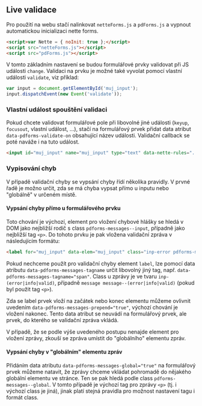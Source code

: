 ## Live validace

Pro použití na webu stačí nalinkovat `netteForms.js` a `pdForms.js` a vypnout automatickou inicializaci nette forms.

```html
<script>var Nette = { noInit: true };</script>
<script src="netteForms.js"></script>
<script src="pdForms.js"></script>
```

V tomto základním nastavení se budou formulářové prvky validovat při JS události `change`. Validaci na prvku je možné také vyvolat pomocí vlastní události `validate`, viz příklad:
```javascript
var input = document.getElementById('muj_input');
input.dispatchEvent(new Event('validate'));
```

### Vlastní událost spouštění validaci 
Pokud chcete validovat formulářové pole při libovolné jiné události (`keyup`, `focusout`, vlastní událost, ...), stačí na formulářový prvek přidat data atribut `data-pdforms-validate-on` obsahující název události. Validační callback se poté naváže i na tuto událost. 
```html
<input id="muj_input" name="muj_input" type="text" data-nette-rules="..." data-pdforms-validate-on="keyup">
```

### Vypisování chyb  
V případě validační chyby se vypsání chyby řídí několika pravidly. V prvné řadě je možno určit, zda se má chyba vypsat přímo u inputu nebo "globálně" v určeném místě.

#### Vypsání chyby přímo u formulářového prvku
Toto chování je výchozí, element pro vložení chybové hlášky se hledá v DOM jako nejbližší rodič s class `pdforms-messages--input`, případně jako nejbližší tag `<p>`. Do tohoto prvku je pak vložena validační zpráva v následujícím formátu:
```html
<label for="muj_input" data-elem="muj_input" class="inp-error pdforms-message">Text validační zprávy</label>
``` 

Pokud nechceme použít pro validační chyby element `label`, lze pomocí data atributu `data-pdforms-messages-tagname` určit libovolný jiný tag, např. `data-pdforms-messages-tagname="span"`. Class u zprávy je ve tvaru `inp-(error|info|valid)`, případně `message message--(error|info|valid)` (pokud byl použit tag `<p>`).

Zda se label prvek vloží na začátek nebo konec elementu můžeme ovlivnit uvedením `data-pdforms-messages-prepend="true"`, výchozí chování je vložení nakonec. Tento data atribut se neuvádí na formulářový prvek, ale prvek, do kterého se validační zpráva vkládá.

V případě, že se podle výše uvedeného postupu nenajde element pro vložení zprávy, zkouší se zpráva umístit do "globálního" elementu zpráv.

#### Vypsání chyby v "globálním" elementu zpráv 
Přidáním data atributu `data-pdforms-messages-global="true"` na formulářový prvek můžeme natavit, že zprávy chceme vkládat pohromadě do nějakého globální elementu ve stránce. Ten se pak hledá podle class `pdforms-messages--global`. V tomto případě je výchozí tag pro zprávy `<p>` (tj. i výchozí class je jiná), jinak platí stejná pravidla pro možnost nastavení tagu i formát class.
